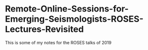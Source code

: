 # Remote-Online-Sessions-for-Emerging-Seismologists-ROSES-Lectures-Revisited

This is some of my notes for the ROSES talks of 2019
